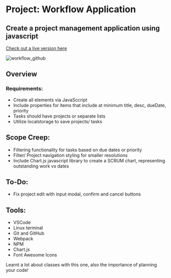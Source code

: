 # Project: Workflow Application


## Create a project management application using javascript

[Check out a live version here](https://jayrichh.github.io/to-do/)

![workflow_github](https://user-images.githubusercontent.com/18374849/193420107-43a8fed0-c770-4951-96aa-028d0e40f4c7.png)

## Overview

### Requirements:

  * Create all elements via JavaSccript
  * Include properties for items that include at minimum title, desc, dueDate, priority
  * Tasks should have projects or separate lists
  * Utilize localstorage to save projects/ tasks

## Scope Creep:

  * Filtering functionality for tasks based on due dates or priority
  * Filter/ Project navigation styling for smaller resolutions
  * Include Chart.js javascript library to create a SCRUM chart, representing outstanding work vs dates
  
  ## To-Do:
  * Fix project edit with input modal, confirm and cancel buttons

## Tools:

  * VSCode 
  * Linux terminal
  * Git and GitHub
  * Webpack
  * NPM
  * Chart.js
  * Font Awesome Icons
 
 Learnt a lot about classes with this one, also the importance of planning your code!

